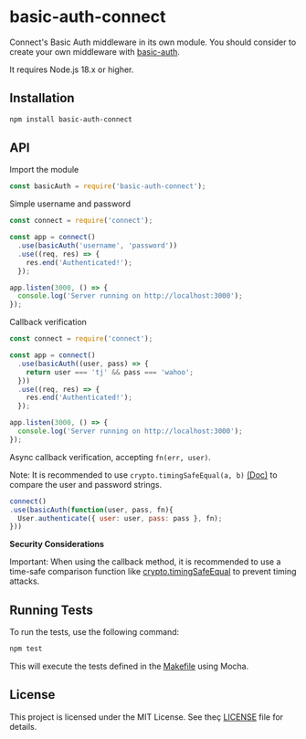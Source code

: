 # basic-auth-connect

Connect's Basic Auth middleware in its own module. You should consider to create your own middleware with [basic-auth](https://github.com/visionmedia/node-basic-auth).

It requires Node.js 18.x or higher.

## Installation

```bash
npm install basic-auth-connect
```

## API

Import the module

```js
const basicAuth = require('basic-auth-connect');
```

Simple username and password

```js
const connect = require('connect');

const app = connect()
  .use(basicAuth('username', 'password'))
  .use((req, res) => {
    res.end('Authenticated!');
  });

app.listen(3000, () => {
  console.log('Server running on http://localhost:3000');
});
```

Callback verification

```js
const connect = require('connect');

const app = connect()
  .use(basicAuth((user, pass) => {
    return user === 'tj' && pass === 'wahoo';
  }))
  .use((req, res) => {
    res.end('Authenticated!');
  });

app.listen(3000, () => {
  console.log('Server running on http://localhost:3000');
});
```

Async callback verification, accepting `fn(err, user)`.

Note: It is recommended to use `crypto.timingSafeEqual(a, b)` [(Doc)](https://nodejs.org/api/crypto.html#cryptotimingsafeequala-b) to compare the user and password strings.

```js
connect()
.use(basicAuth(function(user, pass, fn){
  User.authenticate({ user: user, pass: pass }, fn);
}))
```

**Security Considerations**

Important: When using the callback method, it is recommended to use a time-safe comparison function like [crypto.timingSafeEqual](https://nodejs.org/api/crypto.html#cryptotimingsafeequala-b) to prevent timing attacks.

## Running Tests

To run the tests, use the following command:

```bash
npm test
```

This will execute the tests defined in the [Makefile](./Makefile) using Mocha.


## License

This project is licensed under the MIT License. See theç [LICENSE](./LICENSE) file for details.
